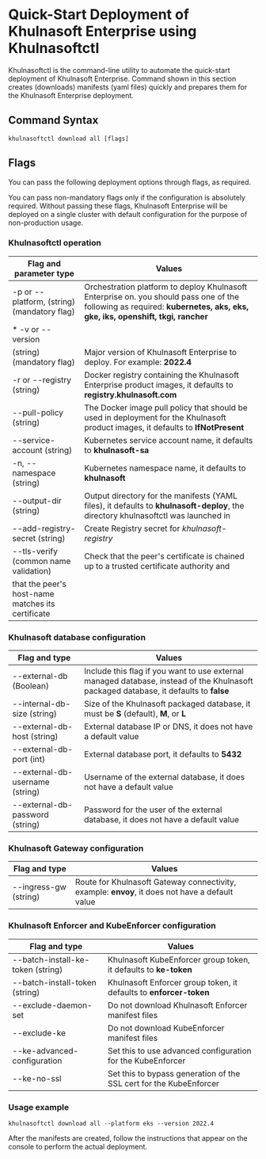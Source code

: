 # Quick-Start Deployment of Khulnasoft Enterprise using Khulnasoftctl
Khulnasoftctl is the command-line utility to automate the quick-start deployment of Khulnasoft Enterprise. Command shown in this section creates (downloads) manifests (yaml files) quickly and prepares them for the Khulnasoft Enterprise deployment.

## Command Syntax

```SHELL
khulnasoftctl download all [flags]
```

## Flags
You can pass the following deployment options through flags, as required.

You can pass non-mandatory flags only if the configuration is absolutely required. Without passing these flags, Khulnasoft Enterprise will be deployed on a single cluster with default configuration for the purpose of non-production usage.

### Khulnasoftctl operation

Flag and parameter type              | Values                                                |
| ---------------------- | ------------------------------------------------------------ |
| -p or --platform, (string) (mandatory flag) | Orchestration platform to deploy Khulnasoft Enterprise on. you should pass one of the following as required: **kubernetes, aks, eks, gke, iks, openshift, tkgi, rancher**    |
| * -v or --version
(string) (mandatory flag) | Major version of Khulnasoft Enterprise to deploy. For example: **2022.4** |
| -r or --registry (string) | Docker registry containing the Khulnasoft Enterprise product images, it defaults to **registry.khulnasoft.com** |
| --pull-policy (string) | The Docker image pull policy that should be used in deployment for the Khulnasoft product images, it defaults to **IfNotPresent** |
| --service-account (string) | Kubernetes service account name, it defaults to **khulnasoft-sa** |
| -n, --namespace (string) | Kubernetes namespace name, it defaults to **khulnasoft** |
| --output-dir (string) | Output directory for the manifests (YAML files), it defaults to **khulnasoft-deploy**, the directory khulnasoftctl was launched in |
| --add-registry-secret (string) | Create Registry secret for *khulnasoft-registry* |
| --tls-verify (common name validation) | Check that the peer's certificate is chained up to a trusted certificate authority and
that the peer's host-name matches its certificate |

### Khulnasoft database configuration

Flag and type              | Values                                                |
| ---------------------- | ------------------------------------------------------------ |
| --external-db (Boolean) | Include this flag if you want to use external managed database, instead of the Khulnasoft packaged database, it defaults to **false**|
| --internal-db-size (string) | Size of the Khulnasoft packaged database, it must be **S** (default), **M**, or **L**|
| --external-db-host (string) | External database IP or DNS, it does not have a default value|
| --external-db-port (int) | External database port, it defaults to **5432** |
| --external-db-username (string) | Username of the external database, it does not have a default value |
| --external-db-password (string)| Password for the user of the external database, it does not have a default value |

### Khulnasoft Gateway configuration

Flag and type              | Values                                                |
| ---------------------- | ------------------------------------------------------------ |
| --ingress-gw (string) | Route for Khulnasoft Gateway connectivity, example: **envoy**, it does not have a default value|

### Khulnasoft Enforcer and KubeEnforcer configuration

Flag and type              | Values                                                |
| ---------------------- | ------------------------------------------------------------ |
| --batch-install-ke-token (string) | Khulnasoft KubeEnforcer group token, it defaults to **ke-token** |
| --batch-install-token (string) | Khulnasoft Enforcer group token, it defaults to **enforcer-token** |
| --exclude-daemon-set | Do not download Khulnasoft Enforcer manifest files |
| --exclude-ke | Do not download KubeEnforcer manifest files |
| --ke-advanced-configuration | Set this to use advanced configuration for the KubeEnforcer |
| --ke-no-ssl | Set this to bypass generation of the SSL cert for the KubeEnforcer |

### Usage example 

```SHELL
khulnasoftctl download all --platform eks --version 2022.4
```

After the manifests are created, follow the instructions that appear on the console to perform the actual deployment.